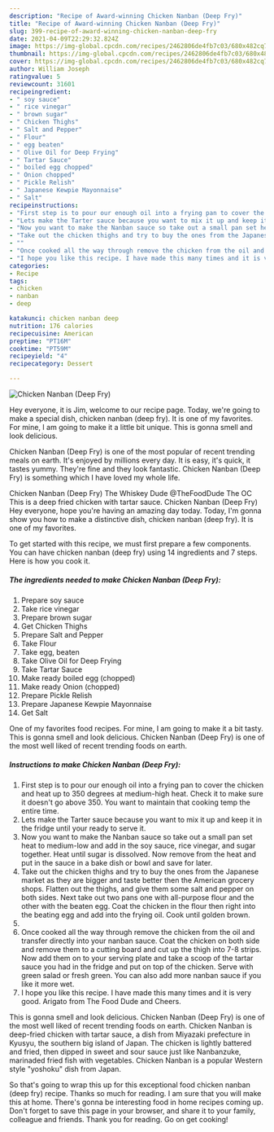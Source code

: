 ```yaml
---
description: "Recipe of Award-winning Chicken Nanban (Deep Fry)"
title: "Recipe of Award-winning Chicken Nanban (Deep Fry)"
slug: 399-recipe-of-award-winning-chicken-nanban-deep-fry
date: 2021-04-09T22:29:32.824Z
image: https://img-global.cpcdn.com/recipes/2462806de4fb7c03/680x482cq70/chicken-nanban-deep-fry-recipe-main-photo.jpg
thumbnail: https://img-global.cpcdn.com/recipes/2462806de4fb7c03/680x482cq70/chicken-nanban-deep-fry-recipe-main-photo.jpg
cover: https://img-global.cpcdn.com/recipes/2462806de4fb7c03/680x482cq70/chicken-nanban-deep-fry-recipe-main-photo.jpg
author: William Joseph
ratingvalue: 5
reviewcount: 31601
recipeingredient:
- " soy sauce"
- " rice vinegar"
- " brown sugar"
- " Chicken Thighs"
- " Salt and Pepper"
- " Flour"
- " egg beaten"
- " Olive Oil for Deep Frying"
- " Tartar Sauce"
- " boiled egg chopped"
- " Onion chopped"
- " Pickle Relish"
- " Japanese Kewpie Mayonnaise"
- " Salt"
recipeinstructions:
- "First step is to pour our enough oil into a frying pan to cover the chicken and heat up to 350 degrees at medium-high heat. Check it to make sure it doesn&#39;t go above 350. You want to maintain that cooking temp the entire time."
- "Lets make the Tarter sauce because you want to mix it up and keep it in the fridge until your ready to serve it."
- "Now you want to make the Nanban sauce so take out a small pan set heat to medium-low and add in the soy sauce, rice vinegar, and sugar together. Heat until sugar is dissolved. Now remove from the heat and put in the sauce in a bake dish or bowl and save for later."
- "Take out the chicken thighs and try to buy the ones from the Japanese market as they are bigger and taste better then the American grocery shops. Flatten out the thighs, and give them some salt and pepper on both sides. Next take out two pans one with all-purpose flour and the other with the beaten egg. Coat the chicken in the flour then right into the beating egg and add into the frying oil. Cook until golden brown."
- ""
- "Once cooked all the way through remove the chicken from the oil and transfer directly into your nanban sauce. Coat the chicken on both side and remove them to a cutting board and cut up the thigh into 7-8 strips. Now add them on to your serving plate and take a scoop of the tartar sauce you had in the fridge and put on top of the chicken. Serve with green salad or fresh green. You can also add more nanban sauce if you like it more wet."
- "I hope you like this recipe. I have made this many times and it is very good. Arigato from The Food Dude and Cheers."
categories:
- Recipe
tags:
- chicken
- nanban
- deep

katakunci: chicken nanban deep 
nutrition: 176 calories
recipecuisine: American
preptime: "PT16M"
cooktime: "PT59M"
recipeyield: "4"
recipecategory: Dessert

---
```



![Chicken Nanban (Deep Fry)](https://img-global.cpcdn.com/recipes/2462806de4fb7c03/680x482cq70/chicken-nanban-deep-fry-recipe-main-photo.jpg)

Hey everyone, it is Jim, welcome to our recipe page. Today, we're going to make a special dish, chicken nanban (deep fry). It is one of my favorites. For mine, I am going to make it a little bit unique. This is gonna smell and look delicious.

Chicken Nanban (Deep Fry) is one of the most popular of recent trending meals on earth. It's enjoyed by millions every day. It is easy, it's quick, it tastes yummy. They're fine and they look fantastic. Chicken Nanban (Deep Fry) is something which I have loved my whole life.

Chicken Nanban (Deep Fry) The Whiskey Dude @TheFoodDude The OC This is a deep fried chicken with tartar sauce. Chicken Nanban (Deep Fry) Hey everyone, hope you&#39;re having an amazing day today. Today, I&#39;m gonna show you how to make a distinctive dish, chicken nanban (deep fry). It is one of my favorites.


To get started with this recipe, we must first prepare a few components. You can have chicken nanban (deep fry) using 14 ingredients and 7 steps. Here is how you cook it.

<!--inarticleads1-->

##### The ingredients needed to make Chicken Nanban (Deep Fry):

1. Prepare  soy sauce
1. Take  rice vinegar
1. Prepare  brown sugar
1. Get  Chicken Thighs
1. Prepare  Salt and Pepper
1. Take  Flour
1. Take  egg, beaten
1. Take  Olive Oil for Deep Frying
1. Take  Tartar Sauce
1. Make ready  boiled egg (chopped)
1. Make ready  Onion (chopped)
1. Prepare  Pickle Relish
1. Prepare  Japanese Kewpie Mayonnaise
1. Get  Salt


One of my favorites food recipes. For mine, I am going to make it a bit tasty. This is gonna smell and look delicious. Chicken Nanban (Deep Fry) is one of the most well liked of recent trending foods on earth. 

<!--inarticleads2-->

##### Instructions to make Chicken Nanban (Deep Fry):

1. First step is to pour our enough oil into a frying pan to cover the chicken and heat up to 350 degrees at medium-high heat. Check it to make sure it doesn&#39;t go above 350. You want to maintain that cooking temp the entire time.
1. Lets make the Tarter sauce because you want to mix it up and keep it in the fridge until your ready to serve it.
1. Now you want to make the Nanban sauce so take out a small pan set heat to medium-low and add in the soy sauce, rice vinegar, and sugar together. Heat until sugar is dissolved. Now remove from the heat and put in the sauce in a bake dish or bowl and save for later.
1. Take out the chicken thighs and try to buy the ones from the Japanese market as they are bigger and taste better then the American grocery shops. Flatten out the thighs, and give them some salt and pepper on both sides. Next take out two pans one with all-purpose flour and the other with the beaten egg. Coat the chicken in the flour then right into the beating egg and add into the frying oil. Cook until golden brown.
1. 
1. Once cooked all the way through remove the chicken from the oil and transfer directly into your nanban sauce. Coat the chicken on both side and remove them to a cutting board and cut up the thigh into 7-8 strips. Now add them on to your serving plate and take a scoop of the tartar sauce you had in the fridge and put on top of the chicken. Serve with green salad or fresh green. You can also add more nanban sauce if you like it more wet.
1. I hope you like this recipe. I have made this many times and it is very good. Arigato from The Food Dude and Cheers.


This is gonna smell and look delicious. Chicken Nanban (Deep Fry) is one of the most well liked of recent trending foods on earth. Chicken Nanban is deep-fried chicken with tartar sauce, a dish from Miyazaki prefecture in Kyusyu, the southern big island of Japan. The chicken is lightly battered and fried, then dipped in sweet and sour sauce just like Nanbanzuke, marinaded fried fish with vegetables. Chicken Nanban is a popular Western style &#34;yoshoku&#34; dish from Japan. 

So that's going to wrap this up for this exceptional food chicken nanban (deep fry) recipe. Thanks so much for reading. I am sure that you will make this at home. There's gonna be interesting food in home recipes coming up. Don't forget to save this page in your browser, and share it to your family, colleague and friends. Thank you for reading. Go on get cooking!
